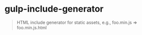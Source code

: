 # gulp-include-generator

> HTML include generator for static assets, e.g., foo.min.js => foo.min.js.html
